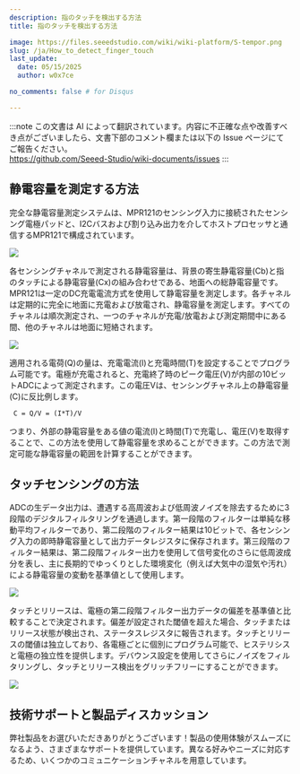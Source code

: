 ```yaml
---
description: 指のタッチを検出する方法
title: 指のタッチを検出する方法

image: https://files.seeedstudio.com/wiki/wiki-platform/S-tempor.png
slug: /ja/How_to_detect_finger_touch
last_update:
  date: 05/15/2025
  author: w0x7ce

no_comments: false # for Disqus

---
```

:::note
この文書は AI によって翻訳されています。内容に不正確な点や改善すべき点がございましたら、文書下部のコメント欄または以下の Issue ページにてご報告ください。  
https://github.com/Seeed-Studio/wiki-documents/issues
:::

<!-- ---
name: 指のタッチを検出する方法
category: チュートリアル
bzurl:
oldwikiname: 指のタッチを検出する方法
prodimagename:  
surveyurl: https://www.research.net/r/How_to_detect_finger_touch
sku:
--- -->

## 静電容量を測定する方法

完全な静電容量測定システムは、MPR121のセンシング入力に接続されたセンシング電極パッドと、I2Cバスおよび割り込み出力を介してホストプロセッサと通信するMPR121で構成されています。

![](https://files.seeedstudio.com/wiki/How_to_detect_finger_touch/img/600px-1.jpg)

各センシングチャネルで測定される静電容量は、背景の寄生静電容量(Cb)と指のタッチによる静電容量(Cx)の組み合わせである、地面への総静電容量です。MPR121は一定のDC充電電流方式を使用して静電容量を測定します。各チャネルは定期的に完全に地面に充電および放電され、静電容量を測定します。すべてのチャネルは順次測定され、一つのチャネルが充電/放電および測定期間中にある間、他のチャネルは地面に短絡されます。

![](https://files.seeedstudio.com/wiki/How_to_detect_finger_touch/img/500px-2.jpg)

適用される電荷(Q)の量は、充電電流(I)と充電時間(T)を設定することでプログラム可能です。電極が充電されると、充電終了時のピーク電圧(V)が内部の10ビットADCによって測定されます。この電圧Vは、センシングチャネル上の静電容量(C)に反比例します。

```
 C = Q/V = (I*T)/V
```

つまり、外部の静電容量をある値の電流(I)と時間(T)で充電し、電圧(V)を取得することで、この方法を使用して静電容量を求めることができます。この方法で測定可能な静電容量の範囲を計算することができます。

## タッチセンシングの方法

ADCの生データ出力は、遭遇する高周波および低周波ノイズを除去するために3段階のデジタルフィルタリングを通過します。第一段階のフィルターは単純な移動平均フィルターであり、第二段階のフィルター結果は10ビットで、各センシング入力の即時静電容量として出力データレジスタに保存されます。第三段階のフィルター結果は、第二段階フィルター出力を使用して信号変化のさらに低周波成分を表し、主に長期的でゆっくりとした環境変化（例えば大気中の湿気や汚れ）による静電容量の変動を基準値として使用します。

![](https://files.seeedstudio.com/wiki/How_to_detect_finger_touch/img/600px-3.jpg)

タッチとリリースは、電極の第二段階フィルター出力データの偏差を基準値と比較することで決定されます。偏差が設定された閾値を超えた場合、タッチまたはリリース状態が検出され、ステータスレジスタに報告されます。タッチとリリースの閾値は独立しており、各電極ごとに個別にプログラム可能で、ヒステリシスと電極の独立性を提供します。デバウンス設定を使用してさらにノイズをフィルタリングし、タッチとリリース検出をグリッチフリーにすることができます。

![](https://files.seeedstudio.com/wiki/How_to_detect_finger_touch/img/600px-4.jpg)

## 技術サポートと製品ディスカッション

弊社製品をお選びいただきありがとうございます！製品の使用体験がスムーズになるよう、さまざまなサポートを提供しています。異なる好みやニーズに対応するため、いくつかのコミュニケーションチャネルを用意しています。

<div class="button_tech_support_container">
<a href="https://forum.seeedstudio.com/" class="button_forum"></a> 
<a href="https://www.seeedstudio.com/contacts" class="button_email"></a>
</div>

<div class="button_tech_support_container">
<a href="https://discord.gg/eWkprNDMU7" class="button_discord"></a> 
<a href="https://github.com/Seeed-Studio/wiki-documents/discussions/69" class="button_discussion"></a>
</div>